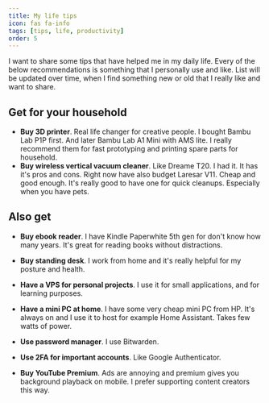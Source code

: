 ```yaml
---
title: My life tips
icon: fas fa-info
tags: [tips, life, productivity]
order: 5
---
```


I want to share some tips that have helped me in my daily life. Every of the below recommendations is something that I personally use and like.
List will be updated over time, when I find something new or old that I really like and want to share.

## Get for your household

- **Buy 3D printer**. Real life changer for creative people. I bought Bambu Lab P1P first. And later Bambu Lab A1 Mini with AMS lite. I really recommend them for fast prototyping and printing spare parts for household.
- **Buy wireless vertical vacuum cleaner**. Like Dreame T20. I had it. It has it's pros and cons. Right now have also budget Laresar V11. Cheap and good enough. It's really good to have one for quick cleanups. Especially when you have pets.

## Also get

- **Buy ebook reader**. I have Kindle Paperwhite 5th gen for don't know how many years. It's great for reading books without distractions.
- **Buy standing desk**. I work from home and it's really helpful for my posture and health.

- **Have a VPS for personal projects**. I use it for small applications, and for learning purposes.
- **Have a mini PC at home**. I have some very cheap mini PC from HP. It's always on and I use it to host for example Home Assistant. Takes few watts of power.
- **Use password manager**. I use Bitwarden.
- **Use 2FA for important accounts**. Like Google Authenticator.
- **Buy YouTube Premium**. Ads are annoying and premium gives you background playback on mobile. I prefer supporting content creators this way.
